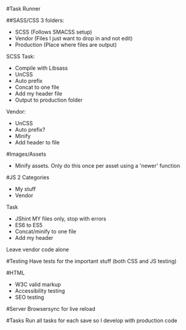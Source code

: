 #Task Runner

##SASS/CSS
3 folders:
- SCSS (Follows SMACSS setup)
- Vendor (Files I just want to drop in and not edit)
- Production (Place where files are output)

SCSS Task:
- Compile with Libsass
- UnCSS
- Auto prefix
- Concat to one file
- Add my header file
- Output to production folder

Vendor:
- UnCSS
- Auto prefix?
- Minify
- Add header to file

#Images/Assets
- Minify assets. Only do this once per asset using a 'newer' function

#JS
2 Categories
- My stuff
- Vendor

Task
- JShint MY files only, stop with errors
- ES6 to ES5
- Concat/minify to one file
- Add my header

Leave vendor code alone

#Testing
Have tests for the important stuff (both CSS and JS testing)

#HTML
- W3C valid markup
- Accessibility testing
- SEO testing

#Server
Browsersync for live reload

#Tasks
Run all tasks for each save so I develop with production code